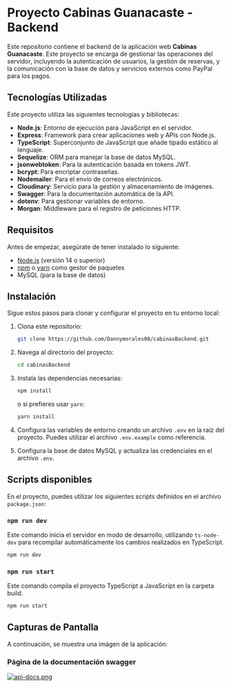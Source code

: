 # Proyecto Cabinas Guanacaste - Backend

Este repositorio contiene el backend de la aplicación web **Cabinas Guanacaste**. Este proyecto se encarga de gestionar las operaciones del servidor, incluyendo la autenticación de usuarios, la gestión de reservas, y la comunicación con la base de datos y servicios externos como PayPal para los pagos.

## Tecnologías Utilizadas

Este proyecto utiliza las siguientes tecnologías y bibliotecas:

- **Node.js**: Entorno de ejecución para JavaScript en el servidor.
- **Express**: Framework para crear aplicaciones web y APIs con Node.js.
- **TypeScript**: Superconjunto de JavaScript que añade tipado estático al lenguaje.
- **Sequelize**: ORM para manejar la base de datos MySQL.
- **jsonwebtoken**: Para la autenticación basada en tokens JWT.
- **bcrypt**: Para encriptar contraseñas.
- **Nodemailer**: Para el envío de correos electrónicos.
- **Cloudinary**: Servicio para la gestión y almacenamiento de imágenes.
- **Swagger**: Para la documentación automática de la API.
- **dotenv**: Para gestionar variables de entorno.
- **Morgan**: Middleware para el registro de peticiones HTTP.

## Requisitos

Antes de empezar, asegúrate de tener instalado lo siguiente:

- [Node.js](https://nodejs.org/) (versión 14 o superior)
- [npm](https://www.npmjs.com/) o [yarn](https://yarnpkg.com/) como gestor de paquetes
- MySQL (para la base de datos)

## Instalación

Sigue estos pasos para clonar y configurar el proyecto en tu entorno local:

1. Clona este repositorio:

    ```bash
    git clone https://github.com/Dannymorales00/cabinasBackend.git
    ```

2. Navega al directorio del proyecto:

    ```bash
    cd cabinasBackend
    ```

3. Instala las dependencias necesarias:

    ```bash
    npm install
    ```

    o si prefieres usar `yarn`:

    ```bash
    yarn install
    ```

4. Configura las variables de entorno creando un archivo `.env` en la raíz del proyecto. Puedes utilizar el archivo `.env.example` como referencia.

5. Configura la base de datos MySQL y actualiza las credenciales en el archivo `.env`.

## Scripts disponibles

En el proyecto, puedes utilizar los siguientes scripts definidos en el archivo `package.json`:

### `npm run dev`

Este comando inicia el servidor en modo de desarrollo, utilizando `ts-node-dev` para recompilar automáticamente los cambios realizados en TypeScript.
```bash
npm run dev

```
### `npm run start`

Este comando compila el proyecto TypeScript a JavaScript en la carpeta build.
```bash
npm run start

```

## Capturas de Pantalla
A continuación, se muestra una imágen de la aplicación:

### Página de la documentación swagger
[![api-docs.png](https://i.postimg.cc/2yVmtCvX/api-docs.png)](https://postimg.cc/V0Q3rQKj)
